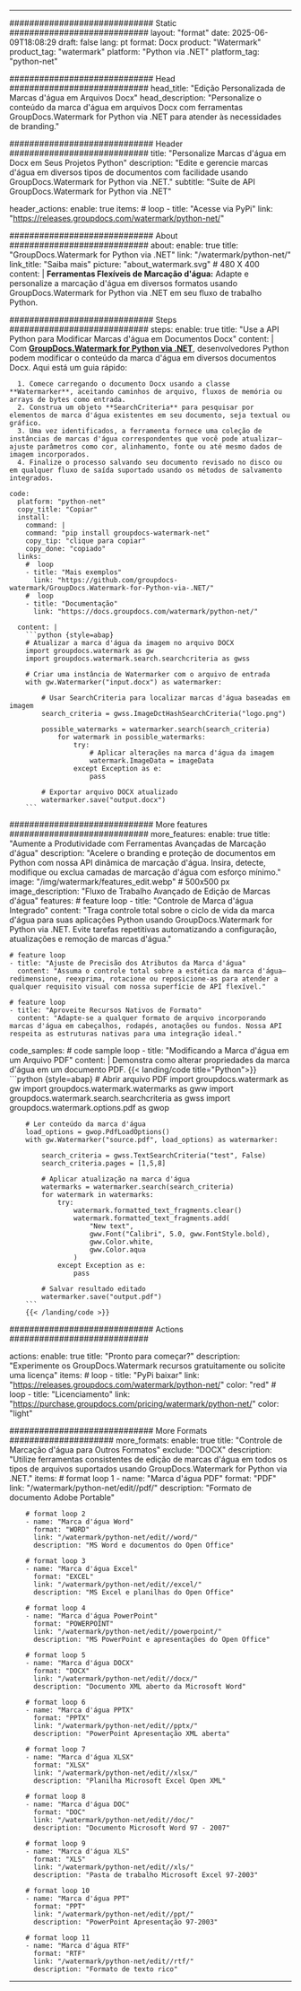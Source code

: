 
---
############################# Static ############################
layout: "format"
date:  2025-06-09T18:08:29
draft: false
lang: pt
format: Docx
product: "Watermark"
product_tag: "watermark"
platform: "Python via .NET"
platform_tag: "python-net"

############################# Head ############################
head_title: "Edição Personalizada de Marcas d'água em Arquivos Docx"
head_description: "Personalize o conteúdo da marca d'água em arquivos Docx com ferramentas GroupDocs.Watermark for Python via .NET para atender às necessidades de branding."

############################# Header ############################
title: "Personalize Marcas d'água em Docx em Seus Projetos Python" 
description: "Edite e gerencie marcas d'água em diversos tipos de documentos com facilidade usando GroupDocs.Watermark for Python via .NET."
subtitle: "Suíte de API GroupDocs.Watermark for Python via .NET" 

header_actions:
  enable: true
  items:
    #  loop
    - title: "Acesse via PyPi"
      link: "https://releases.groupdocs.com/watermark/python-net/"
      
############################# About ############################
about:
    enable: true
    title: "GroupDocs.Watermark for Python via .NET"
    link: "/watermark/python-net/"
    link_title: "Saiba mais"
    picture: "about_watermark.svg" # 480 X 400
    content: |
       **Ferramentas Flexíveis de Marcação d'água:** Adapte e personalize a marcação d'água em diversos formatos usando GroupDocs.Watermark for Python via .NET em seu fluxo de trabalho Python.

############################# Steps ############################
steps:
    enable: true
    title: "Use a API Python para Modificar Marcas d'água em Documentos Docx"
    content: |
      Com **[GroupDocs.Watermark for Python via .NET](https://products.groupdocs.com/watermark/python-net/)**, desenvolvedores Python podem modificar o conteúdo da marca d'água em diversos documentos Docx. Aqui está um guia rápido:
      
      1. Comece carregando o documento Docx usando a classe **Watermarker**, aceitando caminhos de arquivo, fluxos de memória ou arrays de bytes como entrada.
      2. Construa um objeto **SearchCriteria** para pesquisar por elementos de marca d'água existentes em seu documento, seja textual ou gráfico.
      3. Uma vez identificados, a ferramenta fornece uma coleção de instâncias de marcas d'água correspondentes que você pode atualizar—ajuste parâmetros como cor, alinhamento, fonte ou até mesmo dados de imagem incorporados.
      4. Finalize o processo salvando seu documento revisado no disco ou em qualquer fluxo de saída suportado usando os métodos de salvamento integrados.
   
    code:
      platform: "python-net"
      copy_title: "Copiar"
      install:
        command: |
        command: "pip install groupdocs-watermark-net"
        copy_tip: "clique para copiar"
        copy_done: "copiado"
      links:
        #  loop
        - title: "Mais exemplos"
          link: "https://github.com/groupdocs-watermark/GroupDocs.Watermark-for-Python-via-.NET/"
        #  loop
        - title: "Documentação"
          link: "https://docs.groupdocs.com/watermark/python-net/"
          
      content: |
        ```python {style=abap}
        # Atualizar a marca d'água da imagem no arquivo DOCX
        import groupdocs.watermark as gw
        import groupdocs.watermark.search.searchcriteria as gwss

        # Criar uma instância de Watermarker com o arquivo de entrada
        with gw.Watermarker("input.docx") as watermarker:

            # Usar SearchCriteria para localizar marcas d'água baseadas em imagem
            search_criteria = gwss.ImageDctHashSearchCriteria("logo.png")

            possible_watermarks = watermarker.search(search_criteria)
                for watermark in possible_watermarks:
                    try:
                        # Aplicar alterações na marca d'água da imagem
                        watermark.ImageData = imageData
                    except Exception as e:
                        pass

            # Exportar arquivo DOCX atualizado
            watermarker.save("output.docx")
        ```     

############################# More features ############################
more_features:
  enable: true
  title: "Aumente a Produtividade com Ferramentas Avançadas de Marcação d'água"
  description: "Acelere o branding e proteção de documentos em Python com nossa API dinâmica de marcação d'água. Insira, detecte, modifique ou exclua camadas de marcação d'água com esforço mínimo."
  image: "/img/watermark/features_edit.webp" # 500x500 px
  image_description: "Fluxo de Trabalho Avançado de Edição de Marcas d'água"
  features:
    # feature loop
    - title: "Controle de Marca d'água Integrado"
      content: "Traga controle total sobre o ciclo de vida da marca d'água para suas aplicações Python usando GroupDocs.Watermark for Python via .NET. Evite tarefas repetitivas automatizando a configuração, atualizações e remoção de marcas d'água."

    # feature loop
    - title: "Ajuste de Precisão dos Atributos da Marca d'água"
      content: "Assuma o controle total sobre a estética da marca d'água—redimensione, reexprima, rotacione ou reposicione-as para atender a qualquer requisito visual com nossa superfície de API flexível."

    # feature loop
    - title: "Aproveite Recursos Nativos de Formato"
      content: "Adapte-se a qualquer formato de arquivo incorporando marcas d'água em cabeçalhos, rodapés, anotações ou fundos. Nossa API respeita as estruturas nativas para uma integração ideal."
      
  code_samples:
    # code sample loop
    - title: "Modificando a Marca d'água em um Arquivo PDF"
      content: |
        Demonstra como alterar propriedades da marca d'água em um documento PDF.
        {{< landing/code title="Python">}}
        ```python {style=abap}
        # Abrir arquivo PDF
        import groupdocs.watermark as gw
        import groupdocs.watermark.watermarks as gww
        import groupdocs.watermark.search.searchcriteria as gwss
        import groupdocs.watermark.options.pdf as gwop

        # Ler conteúdo da marca d'água
        load_options = gwop.PdfLoadOptions()
        with gw.Watermarker("source.pdf", load_options) as watermarker:

            search_criteria = gwss.TextSearchCriteria("test", False)
            search_criteria.pages = [1,5,8]

            # Aplicar atualização na marca d'água
            watermarks = watermarker.search(search_criteria)
            for watermark in watermarks:
                try:
                    watermark.formatted_text_fragments.clear()
                    watermark.formatted_text_fragments.add(
                        "New text", 
                        gww.Font("Calibri", 5.0, gww.FontStyle.bold), 
                        gww.Color.white, 
                        gww.Color.aqua
                    )
                except Exception as e:
                    pass
        
            # Salvar resultado editado
            watermarker.save("output.pdf")
        ```
        {{< /landing/code >}}


############################# Actions ############################

actions:
  enable: true
  title: "Pronto para começar?"
  description: "Experimente os GroupDocs.Watermark recursos gratuitamente ou solicite uma licença"
  items:
    #  loop
    - title: "PyPi baixar"
      link: "https://releases.groupdocs.com/watermark/python-net/"
      color: "red"
        #  loop
    - title: "Licenciamento"
      link: "https://purchase.groupdocs.com/pricing/watermark/python-net/"
      color: "light"


############################# More Formats #####################
more_formats:
    enable: true
    title: "Controle de Marcação d'água para Outros Formatos"
    exclude: "DOCX"
    description: "Utilize ferramentas consistentes de edição de marcas d'água em todos os tipos de arquivos suportados usando GroupDocs.Watermark for Python via .NET."
    items: 
        # format loop 1
        - name: "Marca d'água PDF"
          format: "PDF"
          link: "/watermark/python-net/edit//pdf/"
          description: "Formato de documento Adobe Portable"

        # format loop 2
        - name: "Marca d'água Word"
          format: "WORD"
          link: "/watermark/python-net/edit//word/"
          description: "MS Word e documentos do Open Office"
          
        # format loop 3
        - name: "Marca d'água Excel"
          format: "EXCEL"
          link: "/watermark/python-net/edit//excel/"
          description: "MS Excel e planilhas do Open Office"

        # format loop 4
        - name: "Marca d'água PowerPoint"
          format: "POWERPOINT"
          link: "/watermark/python-net/edit//powerpoint/"
          description: "MS PowerPoint e apresentações do Open Office"

        # format loop 5
        - name: "Marca d'água DOCX"
          format: "DOCX"
          link: "/watermark/python-net/edit//docx/"
          description: "Documento XML aberto da Microsoft Word"
          
        # format loop 6
        - name: "Marca d'água PPTX"
          format: "PPTX"
          link: "/watermark/python-net/edit//pptx/"
          description: "PowerPoint Apresentação XML aberta"
          
        # format loop 7
        - name: "Marca d'água XLSX"
          format: "XLSX"
          link: "/watermark/python-net/edit//xlsx/"
          description: "Planilha Microsoft Excel Open XML"

        # format loop 8
        - name: "Marca d'água DOC"
          format: "DOC"
          link: "/watermark/python-net/edit//doc/"
          description: "Documento Microsoft Word 97 - 2007"

        # format loop 9
        - name: "Marca d'água XLS"
          format: "XLS"
          link: "/watermark/python-net/edit//xls/"
          description: "Pasta de trabalho Microsoft Excel 97-2003"

        # format loop 10
        - name: "Marca d'água PPT"
          format: "PPT"
          link: "/watermark/python-net/edit//ppt/"
          description: "PowerPoint Apresentação 97-2003"

        # format loop 11
        - name: "Marca d'água RTF"
          format: "RTF"
          link: "/watermark/python-net/edit//rtf/"
          description: "Formato de texto rico"

---